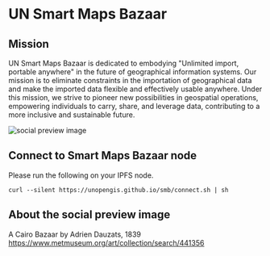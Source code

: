 # UN Smart Maps Bazaar
## Mission
UN Smart Maps Bazaar is dedicated to embodying "Unlimited import, portable anywhere" in the future of geographical information systems. Our mission is to eliminate constraints in the importation of geographical data and make the imported data flexible and effectively usable anywhere. Under this mission, we strive to pioneer new possibilities in geospatial operations, empowering individuals to carry, share, and leverage data, contributing to a more inclusive and sustainable future.

![social preview image](https://repository-images.githubusercontent.com/616972972/6928090c-d2ba-4cc7-8f23-6628d699263a)

## Connect to Smart Maps Bazaar node
Please run the following on your IPFS node. 
```
curl --silent https://unopengis.github.io/smb/connect.sh | sh
```

## About the social preview image
A Cairo Bazaar by Adrien Dauzats, 1839
https://www.metmuseum.org/art/collection/search/441356
